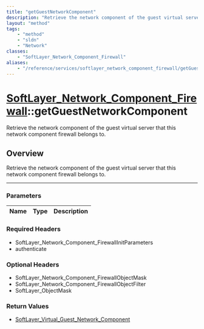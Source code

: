 ```yaml
---
title: "getGuestNetworkComponent"
description: "Retrieve the network component of the guest virtual server that this network component firewall belongs to."
layout: "method"
tags:
    - "method"
    - "sldn"
    - "Network"
classes:
    - "SoftLayer_Network_Component_Firewall"
aliases:
    - "/reference/services/softlayer_network_component_firewall/getGuestNetworkComponent"
---
```

# [SoftLayer_Network_Component_Firewall](/reference/services/SoftLayer_Network_Component_Firewall)::getGuestNetworkComponent

Retrieve the network component of the guest virtual server that this network component firewall belongs to.


## Overview 
Retrieve the network component of the guest virtual server that this network component firewall belongs to.

-----

### Parameters 
|Name | Type | Description |
| --- | --- | --- |


### Required Headers
* SoftLayer_Network_Component_FirewallInitParameters
* authenticate


### Optional Headers
* SoftLayer_Network_Component_FirewallObjectMask
* SoftLayer_Network_Component_FirewallObjectFilter
* SoftLayer_ObjectMask

### Return Values
* <a href='/reference/datatypes/SoftLayer_Virtual_Guest_Network_Component'>SoftLayer_Virtual_Guest_Network_Component </a>




